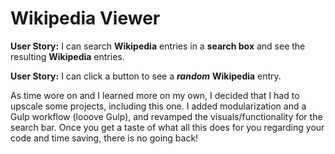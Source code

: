 # Wikipedia Viewer

**User Story:** I can search **Wikipedia** entries in a **search box** and see the resulting **Wikipedia** entries.

**User Story:** I can click a button to see a ***random*** **Wikipedia** entry.

As time wore on and I learned more on my own, I decided that I had to upscale some projects, including this one. I added modularization and a Gulp workflow (looove Gulp), and revamped the visuals/functionality for the search bar. Once you get a taste of what all this does for you regarding your code and time saving, there is no going back!
